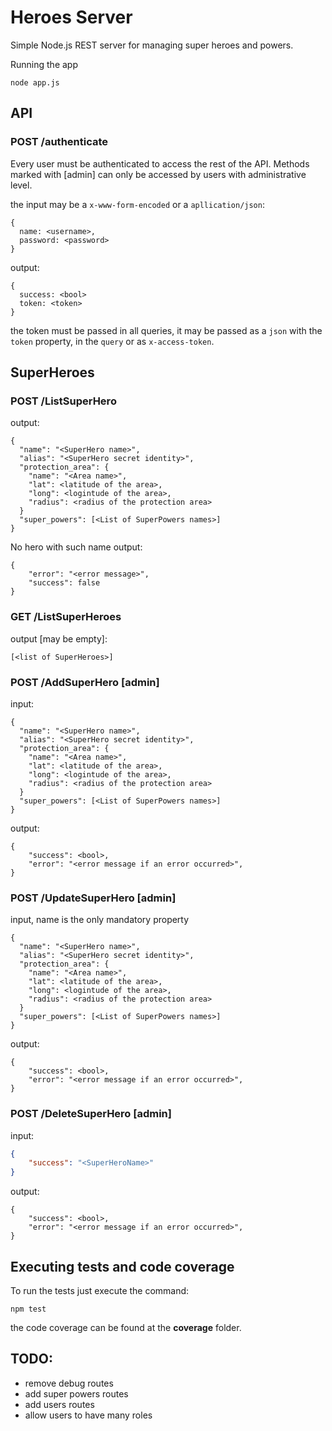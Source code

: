 # Heroes Server

Simple Node.js REST server for managing super heroes and powers.


Running the app
```
node app.js
```

## API
### POST /authenticate
Every user must be authenticated to access the rest of the API.
Methods marked with [admin] can only be accessed by users with administrative level.

the input may be a `x-www-form-encoded` or a `apllication/json`:
```
{
  name: <username>,
  password: <password>
}
```

output:
```
{
  success: <bool>
  token: <token>
}
```

the token must be passed in all queries, it may be passed as a `json` with the `token` property, in the `query` or as `x-access-token`.

## SuperHeroes

### POST /ListSuperHero
output:
```
{
  "name": "<SuperHero name>",
  "alias": "<SuperHero secret identity>",
  "protection_area": {
    "name": "<Area name>",
    "lat": <latitude of the area>,
    "long": <logintude of the area>,
    "radius": <radius of the protection area>
  }
  "super_powers": [<List of SuperPowers names>]
}
```

No hero with such name output:
```
{
    "error": "<error message>",
    "success": false
}
```

### GET /ListSuperHeroes
output [may be empty]:
```
[<list of SuperHeroes>]
```

### POST /AddSuperHero [admin]
input:
```
{
  "name": "<SuperHero name>",
  "alias": "<SuperHero secret identity>",
  "protection_area": {
    "name": "<Area name>",
    "lat": <latitude of the area>,
    "long": <logintude of the area>,
    "radius": <radius of the protection area>
  }
  "super_powers": [<List of SuperPowers names>]
}
```
output:
```
{
    "success": <bool>,
    "error": "<error message if an error occurred>",
}
```

### POST /UpdateSuperHero [admin]
input, name is the only mandatory property
```
{
  "name": "<SuperHero name>",
  "alias": "<SuperHero secret identity>",
  "protection_area": {
    "name": "<Area name>",
    "lat": <latitude of the area>,
    "long": <logintude of the area>,
    "radius": <radius of the protection area>
  }
  "super_powers": [<List of SuperPowers names>]
}
```

output:
```
{
    "success": <bool>,
    "error": "<error message if an error occurred>",
}
```

### POST /DeleteSuperHero [admin]
input:
```json
{
    "success": "<SuperHeroName>"
}
```

output:
```
{
    "success": <bool>,
    "error": "<error message if an error occurred>",
}
```

## Executing tests and code coverage
To run the tests just execute the command:
```
npm test
```
the code coverage can be found at the **coverage** folder.


## TODO:
- remove debug routes
- add super powers routes
- add users routes
- allow users to have many roles
